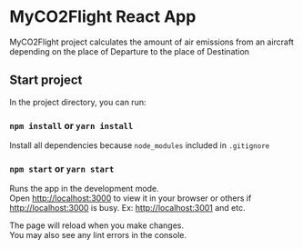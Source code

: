 # MyCO2Flight React App

MyCO2Flight project calculates the amount of air emissions from an aircraft depending on the place of Departure to the place of Destination

## Start project

In the project directory, you can run:

### `npm install` or `yarn install`

Install all dependencies because `node_modules` included in `.gitignore` 

### `npm start` or `yarn start`

Runs the app in the development mode.\
Open [http://localhost:3000](http://localhost:3000) to view it in your browser or others if [http://localhost:3000](http://localhost:3000) is busy.
Ex: [http://localhost:3001](http://localhost:3001) and etc.

The page will reload when you make changes.\
You may also see any lint errors in the console.
